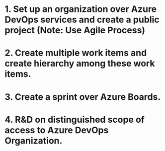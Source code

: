 # 1. Set up an organization over Azure DevOps services and create a public project (Note: Use Agile Process)

# 2. Create multiple work items and create hierarchy among these work items.

# 3. Create a sprint over Azure Boards.

# 4. R&D on distinguished scope of access to Azure DevOps Organization.
